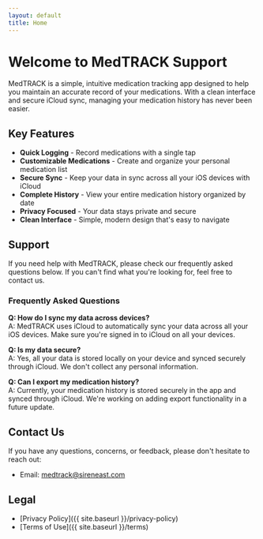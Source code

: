 ```yaml
---
layout: default
title: Home
---
```


# Welcome to MedTRACK Support

MedTRACK is a simple, intuitive medication tracking app designed to help you maintain an accurate record of your medications. With a clean interface and secure iCloud sync, managing your medication history has never been easier.

## Key Features

<ul class="feature-list">
    <li><strong>Quick Logging</strong> - Record medications with a single tap</li>
    <li><strong>Customizable Medications</strong> - Create and organize your personal medication list</li>
    <li><strong>Secure Sync</strong> - Keep your data in sync across all your iOS devices with iCloud</li>
    <li><strong>Complete History</strong> - View your entire medication history organized by date</li>
    <li><strong>Privacy Focused</strong> - Your data stays private and secure</li>
    <li><strong>Clean Interface</strong> - Simple, modern design that's easy to navigate</li>
</ul>

## Support

If you need help with MedTRACK, please check our frequently asked questions below. If you can't find what you're looking for, feel free to contact us.

### Frequently Asked Questions

**Q: How do I sync my data across devices?**  
A: MedTRACK uses iCloud to automatically sync your data across all your iOS devices. Make sure you're signed in to iCloud on all your devices.

**Q: Is my data secure?**  
A: Yes, all your data is stored locally on your device and synced securely through iCloud. We don't collect any personal information.

**Q: Can I export my medication history?**  
A: Currently, your medication history is stored securely in the app and synced through iCloud. We're working on adding export functionality in a future update.

## Contact Us

If you have any questions, concerns, or feedback, please don't hesitate to reach out:

- Email: [medtrack@sireneast.com](mailto:medtrack@sireneast.com)

## Legal

- [Privacy Policy]({{ site.baseurl }}/privacy-policy)
- [Terms of Use]({{ site.baseurl }}/terms)  